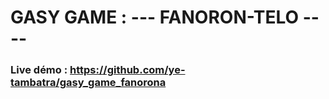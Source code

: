 # GASY GAME : --- FANORON-TELO ----

### Live démo : https://github.com/ye-tambatra/gasy_game_fanorona
